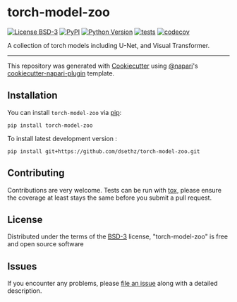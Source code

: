 # torch-model-zoo

[![License BSD-3](https://img.shields.io/pypi/l/torch-model-zoo.svg?color=green)](https://github.com/dsethz/torch-model-zoo/raw/main/LICENSE)
[![PyPI](https://img.shields.io/pypi/v/torch-model-zoo.svg?color=green)](https://pypi.org/project/torch-model-zoo)
[![Python Version](https://img.shields.io/pypi/pyversions/torch-model-zoo.svg?color=green)](https://python.org)
[![tests](https://github.com/dsethz/torch-model-zoo/workflows/tests/badge.svg)](https://github.com/dsethz/torch-model-zoo/actions)
[![codecov](https://codecov.io/gh/dsethz/torch-model-zoo/branch/main/graph/badge.svg?token=28DKUV51EC)](https://codecov.io/gh/dsethz/torch-model-zoo)

A collection of torch models including U-Net, and Visual Transformer.

----------------------------------

This repository was generated with [Cookiecutter] using [@napari]'s [cookiecutter-napari-plugin] template.

## Installation

You can install `torch-model-zoo` via [pip]:

    pip install torch-model-zoo



To install latest development version :

    pip install git+https://github.com/dsethz/torch-model-zoo.git


## Contributing

Contributions are very welcome. Tests can be run with [tox], please ensure
the coverage at least stays the same before you submit a pull request.

## License

Distributed under the terms of the [BSD-3] license,
"torch-model-zoo" is free and open source software

## Issues

If you encounter any problems, please [file an issue] along with a detailed description.

[Cookiecutter]: https://github.com/audreyr/cookiecutter
[@napari]: https://github.com/napari
[MIT]: http://opensource.org/licenses/MIT
[BSD-3]: http://opensource.org/licenses/BSD-3-Clause
[GNU GPL v3.0]: http://www.gnu.org/licenses/gpl-3.0.txt
[GNU LGPL v3.0]: http://www.gnu.org/licenses/lgpl-3.0.txt
[Apache Software License 2.0]: http://www.apache.org/licenses/LICENSE-2.0
[Mozilla Public License 2.0]: https://www.mozilla.org/media/MPL/2.0/index.txt
[cookiecutter-napari-plugin]: https://github.com/napari/cookiecutter-napari-plugin

[file an issue]: https://github.com/dsethz/torch-model-zoo/issues

[tox]: https://tox.readthedocs.io/en/latest/
[pip]: https://pypi.org/project/pip/
[PyPI]: https://pypi.org/
